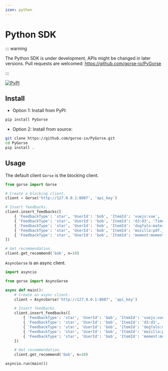 ```yaml
---
icon: python
---
```

# Python SDK

::: warning

The Python SDK is under development, APIs might be changed in later versions. Pull requests are welcomed: https://github.com/gorse-io/PyGorse

:::

[![PyPI](https://img.shields.io/pypi/v/pygorse)](https://pypi.org/project/PyGorse/)

## Install

- Option 1: Install from PyPI:

```bash
pip install PyGorse
```

- Option 2: Install from source:

```bash
git clone https://github.com/gorse-io/PyGorse.git
cd PyGorse
pip install .
```

## Usage

The default client `Gorse` is the blocking client.

```python
from gorse import Gorse

# Create a blocking client.
client = Gorse('http://127.0.0.1:8087', 'api_key')

# Insert feedbacks.
client.insert_feedbacks([
    { 'FeedbackType': 'star', 'UserId': 'bob', 'ItemId': 'vuejs:vue', 'Timestamp': '2022-02-24' },
    { 'FeedbackType': 'star', 'UserId': 'bob', 'ItemId': 'd3:d3', 'Timestamp': '2022-02-25' },
    { 'FeedbackType': 'star', 'UserId': 'bob', 'ItemId': 'dogfalo:materialize', 'Timestamp': '2022-02-26' },
    { 'FeedbackType': 'star', 'UserId': 'bob', 'ItemId': 'mozilla:pdf.js', 'Timestamp': '2022-02-27' },
    { 'FeedbackType': 'star', 'UserId': 'bob', 'ItemId': 'moment:moment', 'Timestamp': '2022-02-28' }
])

# Get recommendation.
client.get_recommend('bob', n=10)
```

`AsyncGorse` is an async client.

```python
import asyncio

from gorse import AsyncGorse

async def main():
    # Create an async client.
    client = AsyncGorse('http://127.0.0.1:8087', 'api_key')

    # Insert feedbacks.
    client.insert_feedbacks([
        { 'FeedbackType': 'star', 'UserId': 'bob', 'ItemId': 'vuejs:vue', 'Timestamp': '2022-02-24' },
        { 'FeedbackType': 'star', 'UserId': 'bob', 'ItemId': 'd3:d3', 'Timestamp': '2022-02-25' },
        { 'FeedbackType': 'star', 'UserId': 'bob', 'ItemId': 'dogfalo:materialize', 'Timestamp': '2022-02-26' },
        { 'FeedbackType': 'star', 'UserId': 'bob', 'ItemId': 'mozilla:pdf.js', 'Timestamp': '2022-02-27' },
        { 'FeedbackType': 'star', 'UserId': 'bob', 'ItemId': 'moment:moment', 'Timestamp': '2022-02-28' }
    ])

    # Get recommendation.
    client.get_recommend('bob', n=10)

asyncio.run(main())
```

